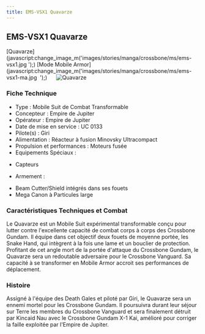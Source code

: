 ```yaml
---
title: EMS-VSX1 Quavarze
---
```


EMS-VSX1 Quavarze
-----------------

[Quavarze](javascript:change_image_m('images/stories/manga/crossbone/ms/ems-vsx1.jpg
');) [Mode Mobile Armor](javascript:change_image_m('images/stories/manga/crossbone/ms/ems-vsx1-ma.jpg 
');)      ![
Quavarze](/images/stories/manga/crossbone/ms/ems-vsx1.jpg
)    
### Fiche Technique


- Type : Mobile Suit de Combat Transformable  
- Concepteur : Empire de Jupiter  
- Opérateur : Empire de Jupiter  
- Date de mise en service : UC 0133  
- Pilote(s) : Giri  
- Alimentation : Réacteur à fusion Minovsky Ultracompact  
- Propulsion et performances : Moteurs fusée  
- Equipements Spéciaux :


* Capteurs


- Armement :


* Beam Cutter/Shield intégrés dans ses fouets
* Mega Canon à Particules large


### Caractéristiques Techniques et Combat


Le Quavarze est un Mobile Suit expérimental transformable conçu pour lutter contre l'excellente capacité de combat corps à corps des Crossbone Gundam. Il équipe dans cet objectif deux fouets de moyenne portée, les Snake Hand, qui intègrent à la fois une lame et un bouclier de protection. Profitant de cet angle mort de la portée d'attaque du Crossbone Gundam, le Quavarze sera un redoutable adversaire pour le Crossbone Vanguard. Sa capacité à se transformer en Mobile Armor accroit ses performances de déplacement.


### Histoire


Assigné à l'équipe des Death Gales et piloté par Giri, le Quavarze sera un ennemi mortel pour les Crossbone Gundam. Il poursuivra durant leur séjour sur Terre les membres du Crossbone Vanguard et sera finalement détruit par Kincaid Nau avec le Crossbone Gundam X-1 Kai, amélioré pour corriger la faille exploitée par l'Empire de Jupiter.

